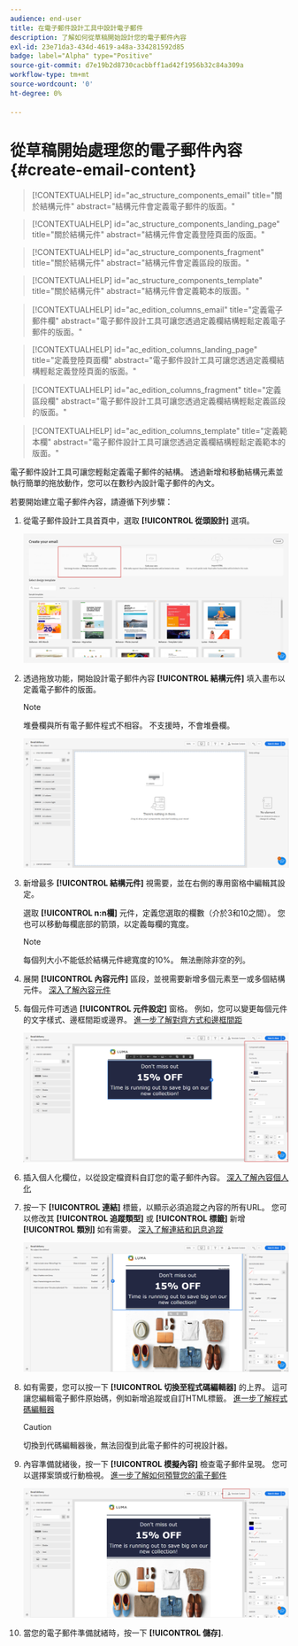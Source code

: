 ```yaml
---
audience: end-user
title: 在電子郵件設計工具中設計電子郵件
description: 了解如何從草稿開始設計您的電子郵件內容
exl-id: 23e71da3-434d-4619-a48a-334281592d85
badge: label="Alpha" type="Positive"
source-git-commit: d7e19b2d8730cacbbff1ad42f1956b32c84a309a
workflow-type: tm+mt
source-wordcount: '0'
ht-degree: 0%

---
```


# 從草稿開始處理您的電子郵件內容 {#create-email-content}

>[!CONTEXTUALHELP]
>id="ac_structure_components_email"
>title="關於結構元件"
>abstract="結構元件會定義電子郵件的版面。"

>[!CONTEXTUALHELP]
>id="ac_structure_components_landing_page"
>title="關於結構元件"
>abstract="結構元件會定義登陸頁面的版面。"

>[!CONTEXTUALHELP]
>id="ac_structure_components_fragment"
>title="關於結構元件"
>abstract="結構元件會定義區段的版面。"

>[!CONTEXTUALHELP]
>id="ac_structure_components_template"
>title="關於結構元件"
>abstract="結構元件會定義範本的版面。"


>[!CONTEXTUALHELP]
>id="ac_edition_columns_email"
>title="定義電子郵件欄"
>abstract="電子郵件設計工具可讓您透過定義欄結構輕鬆定義電子郵件的版面。"

>[!CONTEXTUALHELP]
>id="ac_edition_columns_landing_page"
>title="定義登陸頁面欄"
>abstract="電子郵件設計工具可讓您透過定義欄結構輕鬆定義登陸頁面的版面。"

>[!CONTEXTUALHELP]
>id="ac_edition_columns_fragment"
>title="定義區段欄"
>abstract="電子郵件設計工具可讓您透過定義欄結構輕鬆定義區段的版面。"

>[!CONTEXTUALHELP]
>id="ac_edition_columns_template"
>title="定義範本欄"
>abstract="電子郵件設計工具可讓您透過定義欄結構輕鬆定義範本的版面。"

電子郵件設計工具可讓您輕鬆定義電子郵件的結構。 透過新增和移動結構元素並執行簡單的拖放動作，您可以在數秒內設計電子郵件的內文。

若要開始建立電子郵件內容，請遵循下列步驟：

1. 從電子郵件設計工具首頁中，選取 **[!UICONTROL 從頭設計]** 選項。

   ![](assets/email_designer.png)

1. 透過拖放功能，開始設計電子郵件內容 **[!UICONTROL 結構元件]** 填入畫布以定義電子郵件的版面。

   >[!NOTE]
   >
   >堆疊欄與所有電子郵件程式不相容。 不支援時，不會堆疊欄。

   <!--Once placed in the email, you cannot move nor remove your components unless there is already a content component or a fragment placed inside. This is not true in AJO - TBC?-->

   ![](assets/email_designer_2.png)

1. 新增最多 **[!UICONTROL 結構元件]** 視需要，並在右側的專用窗格中編輯其設定。

   選取 **[!UICONTROL n:n欄]** 元件，定義您選取的欄數（介於3和10之間）。 您也可以移動每欄底部的箭頭，以定義每欄的寬度。

   >[!NOTE]
   >
   >每個列大小不能低於結構元件總寬度的10%。 無法刪除非空的列。

1. 展開 **[!UICONTROL 內容元件]** 區段，並視需要新增多個元素至一或多個結構元件。 [深入了解內容元件](content-components.md)

1. 每個元件可透過 **[!UICONTROL 元件設定]** 窗格。 例如，您可以變更每個元件的文字樣式、邊框間距或邊界。 [進一步了解對齊方式和邊框間距](alignment-and-padding.md)

   ![](assets/email_designer_5.png)

1. 插入個人化欄位，以從設定檔資料自訂您的電子郵件內容。 [深入了解內容個人化](../personalization/personalize.md)

1. 按一下 **[!UICONTROL 連結]** 標籤，以顯示必須追蹤之內容的所有URL。 您可以修改其 **[!UICONTROL 追蹤類型]** 或 **[!UICONTROL 標籤]** 新增 **[!UICONTROL 類別]** 如有需要。 [深入了解連結和訊息追蹤](message-tracking.md)

   ![](assets/email_designer_7.png)

1. 如有需要，您可以按一下 **[!UICONTROL 切換至程式碼編輯器]** 的上界。 這可讓您編輯電子郵件原始碼，例如新增追蹤或自訂HTML標籤。 [進一步了解程式碼編輯器](code-content.md)

   >[!CAUTION]
   >
   >切換到代碼編輯器後，無法回復到此電子郵件的可視設計器。

1. 內容準備就緒後，按一下 **[!UICONTROL 模擬內容]** 檢查電子郵件呈現。 您可以選擇案頭或行動檢視。 [進一步了解如何預覽您的電子郵件](../preview-test/preview-test.md)

   ![](assets/email_designer_28.png)

1. 當您的電子郵件準備就緒時，按一下 **[!UICONTROL 儲存]**.

